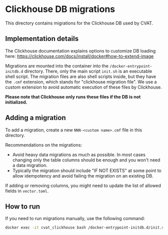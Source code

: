 <!--
 Copyright (C) CVAT.ai Corporation

 SPDX-License-Identifier: MIT
-->

# Clickhouse DB migrations

This directory contains migrations for the Clickhouse DB used by CVAT.

## Implementation details

The Clickhouse documentation explains options to customize DB loading here:
<https://clickhouse.com/docs/install/docker#how-to-extend-image>

Migrations are mounted into the container into the `/docker-entrypoint-initdb.d` directory.
There, only the main script `init.sh` is an executable shell script. The migration files
are also shell scripts inside, but they have the `.cmf` extension, which stands
for "clickhouse migration file". We use a custom extension to avoid automatic execution
of these files by Clickhouse.

**Please note that Clickhouse only runs these files if the DB is not initialized.**

## Adding a migration

To add a migration, create a new `NNN-<custom name>.cmf` file in this directory.

Recommendations on the migrations:
- Avoid heavy data migrations as much as possible. In most cases changing only the table
  columns should be enough and you won't need a data migration.
- Typically the migration should include "IF NOT EXISTS" at some point to allow idempotency
  and avoid failing the migration on an existing DB.

If adding or removing columns, you might need to update the list of allowed fields in `vector.toml`.

## How to run

If you need to run migrations manually, use the following command:

```bash
docker exec -it cvat_clickhouse bash /docker-entrypoint-initdb.d/init.sh
```
